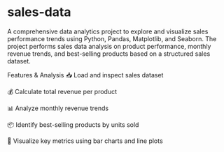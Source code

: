 # sales-data
A comprehensive data analytics project to explore and visualize sales performance trends using Python, Pandas, Matplotlib, and Seaborn. The project performs sales data analysis on product performance, monthly revenue trends, and best-selling products based on a structured sales dataset.

Features & Analysis
📥 Load and inspect sales dataset

💰 Calculate total revenue per product

📊 Analyze monthly revenue trends

📦 Identify best-selling products by units sold

🎨 Visualize key metrics using bar charts and line plots

